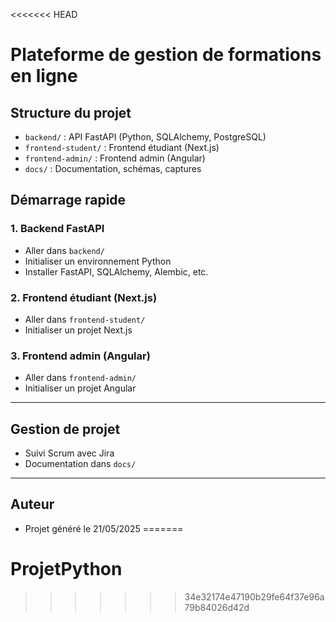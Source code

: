 <<<<<<< HEAD
# Plateforme de gestion de formations en ligne

## Structure du projet

- `backend/` : API FastAPI (Python, SQLAlchemy, PostgreSQL)
- `frontend-student/` : Frontend étudiant (Next.js)
- `frontend-admin/` : Frontend admin (Angular)
- `docs/` : Documentation, schémas, captures

## Démarrage rapide

### 1. Backend FastAPI
- Aller dans `backend/`
- Initialiser un environnement Python
- Installer FastAPI, SQLAlchemy, Alembic, etc.

### 2. Frontend étudiant (Next.js)
- Aller dans `frontend-student/`
- Initialiser un projet Next.js

### 3. Frontend admin (Angular)
- Aller dans `frontend-admin/`
- Initialiser un projet Angular

---

## Gestion de projet
- Suivi Scrum avec Jira
- Documentation dans `docs/`

---

## Auteur
- Projet généré le 21/05/2025
=======
# ProjetPython
>>>>>>> 34e32174e47190b29fe64f37e96a79b84026d42d
